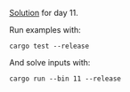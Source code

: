 [Solution](src/bin/11.rs) for day 11.

Run examples with:
```
cargo test --release
```

And solve inputs with:
```
cargo run --bin 11 --release
```
